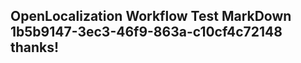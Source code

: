 <properties
ms.topic="hero-topic"
ms.test1="hero-topic"
ms.test2="test"/>

## OpenLocalization Workflow Test MarkDown 1b5b9147-3ec3-46f9-863a-c10cf4c72148 thanks!
